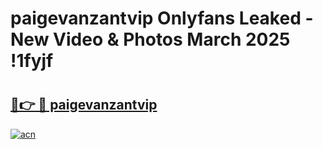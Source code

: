 # paigevanzantvip Onlyfans Leaked - New Video & Photos March 2025 !1fyjf

# <h2><a href="https://xjhtw7.iuczelnia.edu.pl?title=paigevanzantvip&ref=1fyjf">🔗👉 🔴 paigevanzantvip</a></h2>

[![acn](https://github.com/user-attachments/assets/0f9c940e-d8b0-45ae-aac7-cd30a18b3e1c)](https://xjhtw7.iuczelnia.edu.pl?title=paigevanzantvip&ref=1fyjf)

